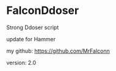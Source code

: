 # FalconDdoser

Strong Ddoser script

update for Hammer

my github: https://github.com/MrFalconn

version: 2.0

